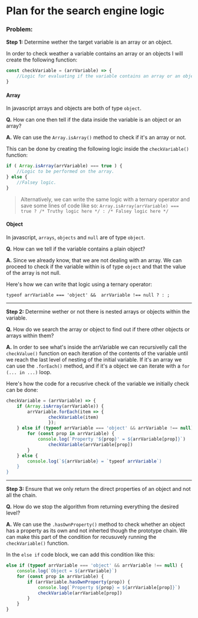 # Plan for the search engine logic

### Problem:
**Step 1:** Determine wether the target variable is an array or an object.

In order to check weather a variable contains an array or an objects I will create the following function: 

```javascript
const checkVariable = (arrVariable) => {
    //Logic for evaluating if the variable contains an array or an object
}
```

#### Array

In javascript arrays and objects are both of type `object`.

**Q.** How can one then tell if the data inside the variable is an object or an array?

**A.** We can use the `Array.isArray()` method to check if it's an array or not.

This can be done by creating the following logic inside the `checkVariable()` function:

```javascript
if ( Array.isArray(arrVariable) === true ) {
    //Logic to be performed on the array.
} else {
    //Falsey logic.
}
```

>Alternatively, we can write the same logic with a ternary operator and save some lines of code like so: 
>`Array.isArray(arrVariable) === true ? /* Truthy logic here */ : /* Falsey logic here */`

#### Object

In javascript, `arrays`, `objects` and `null` are of type `object`.

**Q.** How can we tell if the variable contains a plain object?

**A.** Since we already know, that we are not dealing with an array. We can proceed to check if the variable within is of type `object` and that the value of the array is not null.

Here's how we can write that logic using a  ternary operator: 

`typeof arrVariable === 'object' &&  arrVariable !== null ? : ;`

---

**Step 2:** Determine wether or not there is nested arrays or objects within the variable.

**Q.** How do we search the array or object to find out if there other objects or arrays within them? 

**A.** In order to see what's inside the arrVariable we can recursivelly call the `checkValue()` function on each iteration of the contents of the variable  until we reach the last level of nesting of the initial variable. If it's an array we can use the `.forEach()` method, and if it's a object we can iterate with a `for (... in ...)` loop.

Here's how the code for a recusrive check of the variable we initially check can be done:

```javascript
checkVariable = (arrVariable) => {
    if (Array.isArray(arrVariable)) {
        arrVariable.forEach(item => {
                checkVariable(item)
                });
    } else if (typeof arrVariable === 'object' && arrVariable !== null) {
        for (const prop in arrVariable) {
            console.log(`Property '${prop}' = ${arrVariable[prop]}`)
                checkVariable(arrVariable[prop])
        }
    } else {
        console.log(`${arrVariable} = `typeof arrVariable`)
    }
}
```

---

**Step 3:** Ensure that we only return the direct properties of an object and not all the chain.

**Q.** How do we stop the algorithm from returning everything the desired level?

**A.** We can use the `.hasOwnProperty()` method to check whether an object has a property as its own and not inherted though the prototype chain. We can make this part of the condition for recusuvely running the `checkVariable()` function. 

In the `else if` code block, we can add this condition like this:

```javascript
else if (typeof arrVariable === 'object' && arrVariable !== null) {
    console.log(`Object = ${arrVariable}`)
    for (const prop in arrVariable) {
        if (arrVariable.hasOwnProperty(prop)) {
            console.log(`Property ${prop} = ${arrVariable[prop]}`)
            checkVariable(arrVariable[prop])
        }
    }
}
```
